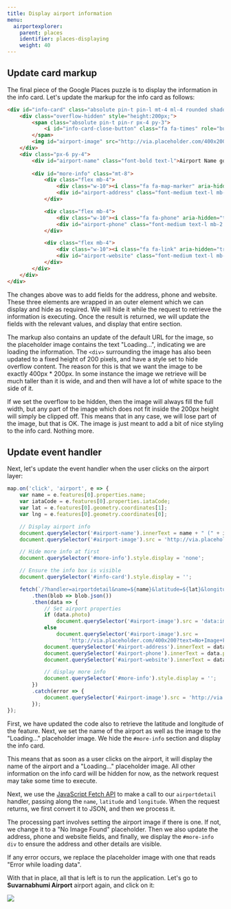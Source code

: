 ```yaml
---
title: Display airport information
menu: 
  airportexplorer:
    parent: places
    identifier: places-displaying
    weight: 40
---
```


## Update card markup

The final piece of the Google Places puzzle is to display the information in the info card. Let's update the markup for the info card as follows:

```html
<div id="info-card" class="absolute pin-t pin-l mt-4 ml-4 rounded shadow-lg bg-white" style="max-width: 400px; display: none;">
    <div class="overflow-hidden" style="height:200px;">
        <span class="absolute pin-t pin-r px-4 py-3">
            <i id="info-card-close-button" class="fa fa-times" role="button" aria-hidden="true"></i>
        </span>
        <img id="airport-image" src="http://via.placeholder.com/400x200?text=Loading..." />
    </div>
    <div class="px-6 py-4">
        <div id="airport-name" class="font-bold text-l">Airport Name goes here</div>
        
        <div id="more-info" class="mt-8">
            <div class="flex mb-4">
                <div class="w-10"><i class="fa fa-map-marker" aria-hidden="true"></i></div>
                <div id="airport-address" class="font-medium text-l mb-2 w-full"></div>
            </div>

            <div class="flex mb-4">
                <div class="w-10"><i class="fa fa-phone" aria-hidden="true"></i></div>
                <div id="airport-phone" class="font-medium text-l mb-2 w-full"></div>
            </div>

            <div class="flex mb-4">
                <div class="w-10"><i class="fa fa-link" aria-hidden="true"></i></div>
                <div id="airport-website" class="font-medium text-l mb-2 w-full"></div>
            </div>
        </div>
    </div>
</div>
```

The changes above was to add fields for the address, phone and website. These three elements are wrapped in an outer element which we can display and hide as required. We will hide it while the request to retrieve the information is executing. Once the result is returned, we will update the fields with the relevant values, and display that entire section. 

The markup also contains an update of the default URL for the image, so the placeholder image contains the text "Loading...", indicating we are loading the information. The `<div>` surrounding the image has also been updated to a fixed height of 200 pixels, and have a style set to hide overflow content. The reason for this is that we want the image to be exactly 400px * 200px. In some instance the image we retrieve will be much taller than it is wide, and and then will have a lot of white space to the side of it.

If we set the overflow to be hidden, then the image will always fill the full width, but any part of the image which does not fit inside the 200px height will simply be clipped off. This means that in any case, we will lose part of the image, but that is OK. The image is just meant to add a bit of nice styling to the info card. Nothing more.

## Update event handler

Next, let's update the event handler when the user clicks on the airport layer:

```js
map.on('click', 'airport', e => {
    var name = e.features[0].properties.name;
    var iataCode = e.features[0].properties.iataCode;
    var lat = e.features[0].geometry.coordinates[1];
    var lng = e.features[0].geometry.coordinates[0];

    // Display airport info
    document.querySelector('#airport-name').innerText = name + " (" + iataCode + ")";
    document.querySelector('#airport-image').src = 'http://via.placeholder.com/400x200?text=Loading...';

    // Hide more info at first
    document.querySelector('#more-info').style.display = 'none';

    // Ensure the info box is visible
    document.querySelector('#info-card').style.display = '';

    fetch(`/?handler=airportdetail&name=${name}&latitude=${lat}&longitude=${lng}`)
        .then(blob => blob.json())
        .then(data => {
            // Set airport properties
            if (data.photo)
                document.querySelector('#airport-image').src = 'data:image/png;base64,' + data.photo;
            else
                document.querySelector('#airport-image').src =
                    'http://via.placeholder.com/400x200?text=No+Image+Found';
            document.querySelector('#airport-address').innerText = data.formattedAddress || '-';
            document.querySelector('#airport-phone').innerText = data.phoneNumber || '-';
            document.querySelector('#airport-website').innerText = data.website || '-';

            // display more info
            document.querySelector('#more-info').style.display = '';
        })
        .catch(error => {
            document.querySelector('#airport-image').src = 'http://via.placeholder.com/400x200?text=Error+while+loading+data';
        });
});
```

First, we have updated the code also to retrieve the latitude and longitude of the feature. Next, we set the name of the airport as well as the image to the "Loading..." placeholder image. We hide the `#more-info` section and display the info card.

This means that as soon as a user clicks on the airport, it will display the name of the airport and a "Loading..." placeholder image. All other information on the info card will be hidden for now, as the network request may take some time to execute.

Next, we use the [JavaScript Fetch API](https://developer.mozilla.org/en-US/docs/Web/API/Fetch_API) to make a call to our `airportdetail` handler, passing along the `name`, `latitude` and `longitude`. When the request returns, we first convert it to JSON, and then we process it.

The processing part involves setting the airport image if there is one. If not, we change it to a "No Image Found" placeholder. Then we also update the address, phone and website fields, and finally, we display the `#more-info` `div` to ensure the address and other details are visible.

If any error occurs, we replace the placeholder image with one that reads "Error while loading data".

With that in place, all that is left is to run the application. Let's go to **Suvarnabhumi Airport** airport again, and click on it:

![](/images/books/airport-explorer/google-places/displaying/suvarnabhumi-airport.png)
